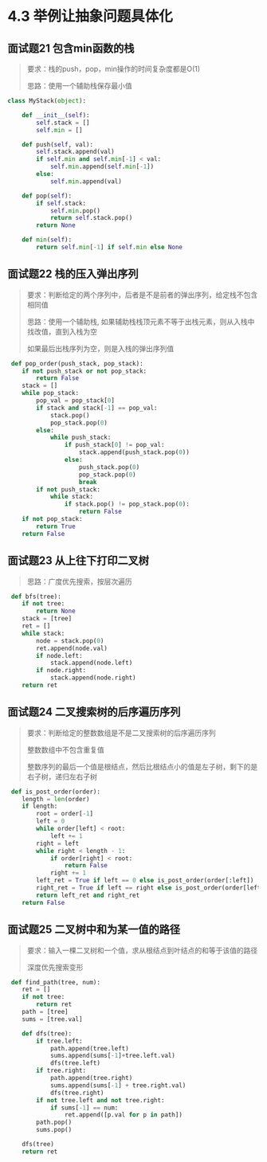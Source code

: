 # 4.3 举例让抽象问题具体化

## 面试题21 包含min函数的栈
> 要求：栈的push，pop，min操作的时间复杂度都是O(1)
>
> 思路：使用一个辅助栈保存最小值

```python
class MyStack(object):

    def __init__(self):
        self.stack = []
        self.min = []

    def push(self, val):
        self.stack.append(val)
        if self.min and self.min[-1] < val:
            self.min.append(self.min[-1])
        else:
            self.min.append(val)

    def pop(self):
        if self.stack:
            self.min.pop()
            return self.stack.pop()
        return None

    def min(self):
        return self.min[-1] if self.min else None
```

## 面试题22 栈的压入弹出序列
> 要求：判断给定的两个序列中，后者是不是前者的弹出序列，给定栈不包含相同值
>
> 思路：使用一个辅助栈, 如果辅助栈栈顶元素不等于出栈元素，则从入栈中找改值，直到入栈为空
>
> 如果最后出栈序列为空，则是入栈的弹出序列值
>

```python
 def pop_order(push_stack, pop_stack):
    if not push_stack or not pop_stack:
        return False
    stack = []
    while pop_stack:
        pop_val = pop_stack[0]
        if stack and stack[-1] == pop_val:
            stack.pop()
            pop_stack.pop(0)
        else:
            while push_stack:
                if push_stack[0] != pop_val:
                    stack.append(push_stack.pop(0))
                else:
                    push_stack.pop(0)
                    pop_stack.pop(0)
                    break
        if not push_stack:
            while stack:
                if stack.pop() != pop_stack.pop(0):
                    return False
    if not pop_stack:
        return True
    return False
```

## 面试题23 从上往下打印二叉树
> 思路：广度优先搜索，按层次遍历
>

```python
 def bfs(tree):
    if not tree:
        return None
    stack = [tree]
    ret = []
    while stack:
        node = stack.pop(0)
        ret.append(node.val)
        if node.left:
            stack.append(node.left)
        if node.right:
            stack.append(node.right)
    return ret
```

## 面试题24 二叉搜索树的后序遍历序列
> 要求：判断给定的整数数组是不是二叉搜索树的后序遍历序列
>
> 整数数组中不包含重复值
>
> 整数序列的最后一个值是根结点，然后比根结点小的值是左子树，剩下的是右子树，递归左右子树
>

```python
 def is_post_order(order):
    length = len(order)
    if length:
        root = order[-1]
        left = 0
        while order[left] < root:
            left += 1
        right = left
        while right < length - 1:
            if order[right] < root:
                return False
            right += 1
        left_ret = True if left == 0 else is_post_order(order[:left])
        right_ret = True if left == right else is_post_order(order[left:right])
        return left_ret and right_ret
    return False
```

## 面试题25 二叉树中和为某一值的路径
> 要求：输入一棵二叉树和一个值，求从根结点到叶结点的和等于该值的路径
>
> 深度优先搜索变形
>

```python
 def find_path(tree, num):
    ret = []
    if not tree:
        return ret
    path = [tree]
    sums = [tree.val]

    def dfs(tree):
        if tree.left:
            path.append(tree.left)
            sums.append(sums[-1]+tree.left.val)
            dfs(tree.left)
        if tree.right:
            path.append(tree.right)
            sums.append(sums[-1] + tree.right.val)
            dfs(tree.right)
        if not tree.left and not tree.right:
            if sums[-1] == num:
                ret.append([p.val for p in path])
        path.pop()
        sums.pop()

    dfs(tree)
    return ret
```
